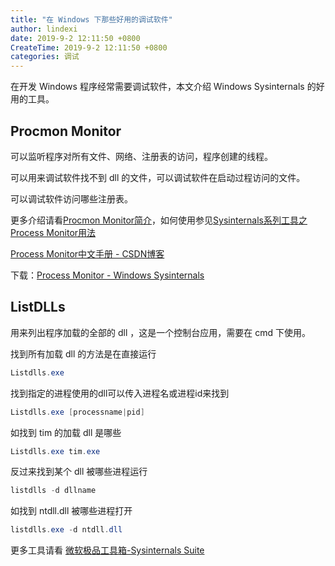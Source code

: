 ```yaml
---
title: "在 Windows 下那些好用的调试软件"
author: lindexi
date: 2019-9-2 12:11:50 +0800
CreateTime: 2019-9-2 12:11:50 +0800
categories: 调试
---
```


在开发 Windows 程序经常需要调试软件，本文介绍 Windows Sysinternals 的好用的工具。

<!--more-->




<!-- csdn -->
<div id="toc"></div>
<!-- 标签：调试 -->


## Procmon Monitor

可以监听程序对所有文件、网络、注册表的访问，程序创建的线程。

可以用来调试软件找不到 dll 的文件，可以调试软件在启动过程访问的文件。

可以调试软件访问哪些注册表。

更多介绍请看[Procmon Monitor简介](https://blog.csdn.net/zhongguoren666/article/details/7087749 )，如何使用参见[Sysinternals系列工具之Process Monitor用法](https://blog.csdn.net/mvtechnology/article/details/6971786 )

[Process Monitor中文手册 - CSDN博客](https://blog.csdn.net/whatday/article/details/8758380 )

下载：[Process Monitor - Windows Sysinternals](https://docs.microsoft.com/en-us/sysinternals/downloads/procmon )

## ListDLLs

用来列出程序加载的全部的 dll ，这是一个控制台应用，需要在 cmd 下使用。

找到所有加载 dll 的方法是在直接运行

```csharp
Listdlls.exe
```

找到指定的进程使用的dll可以传入进程名或进程id来找到

```csharp
Listdlls.exe [processname|pid]
```

如找到 tim 的加载 dll 是哪些

```csharp
Listdlls.exe tim.exe
```

反过来找到某个 dll 被哪些进程运行

```csharp
listdlls -d dllname
```

如找到 ntdll.dll 被哪些进程打开

```csharp
listdlls.exe -d ntdll.dll
```

更多工具请看 [微软极品工具箱-Sysinternals Suite](https://www.cnblogs.com/zhaoqingqing/p/5641934.html )





